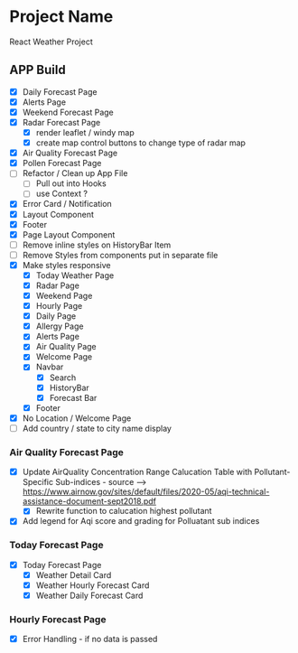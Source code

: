 # Project Name

React Weather Project

## APP Build

- [x] Daily Forecast Page
- [x] Alerts Page
- [x] Weekend Forecast Page
- [x] Radar Forecast Page
  - [x] render leaflet / windy map
  - [x] create map control buttons to change type of radar map
- [x] Air Quality Forecast Page
- [x] Pollen Forecast Page
- [ ] Refactor / Clean up App File
  - [ ] Pull out into Hooks
  - [ ] use Context ?
- [x] Error Card / Notification
- [x] Layout Component
- [x] Footer
- [x] Page Layout Component
- [ ] Remove inline styles on HistoryBar Item
- [ ] Remove Styles from components put in separate file
- [x] Make styles responsive
  - [x] Today Weather Page
  - [x] Radar Page
  - [x] Weekend Page
  - [x] Hourly Page
  - [x] Daily Page
  - [x] Allergy Page
  - [x] Alerts Page
  - [x] Air Quality Page
  - [x] Welcome Page
  - [x] Navbar
    - [x] Search
    - [x] HistoryBar
    - [x] Forecast Bar
  - [x] Footer
- [x] No Location / Welcome Page
- [ ] Add country / state to city name display

### Air Quality Forecast Page

- [x] Update AirQuality Concentration Range Calucation Table with Pollutant-Specific Sub-indices - source --> https://www.airnow.gov/sites/default/files/2020-05/aqi-technical-assistance-document-sept2018.pdf
  - [x] Rewrite function to calucation highest pollutant
- [x] Add legend for Aqi score and grading for Polluatant sub indices

### Today Forecast Page

- [x] Today Forecast Page
  - [x] Weather Detail Card
  - [x] Weather Hourly Forecast Card
  - [x] Weather Daily Forecast Card

### Hourly Forecast Page

- [x] Error Handling - if no data is passed
